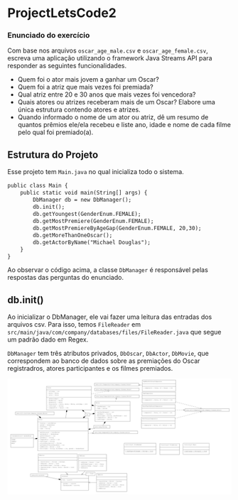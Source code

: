 # ProjectLetsCode2

### Enunciado do exercício

Com base nos arquivos `oscar_age_male.csv` e `oscar_age_female.csv`, escreva uma aplicação utilizando o framework Java Streams API para responder as seguintes funcionalidades.

- Quem foi o ator mais jovem a ganhar um Oscar?
- Quem foi a atriz que mais vezes foi premiada?
- Qual atriz entre 20 e 30 anos que mais vezes foi vencedora?
- Quais atores ou atrizes receberam mais de um Oscar? Elabore uma única estrutura contendo atores e atrizes.
- Quando informado o nome de um ator ou atriz, dê um resumo de quantos prêmios ele/ela recebeu e liste ano, idade e nome de cada filme pelo qual foi premiado(a).

## Estrutura do Projeto

Esse projeto tem `Main.java` no qual inicializa todo o sistema.

```
public class Main {
    public static void main(String[] args) {
        DbManager db = new DbManager();
        db.init();
        db.getYoungest(GenderEnum.FEMALE);
        db.getMostPremiere(GenderEnum.FEMALE);
        db.getMostPremiereByAgeGap(GenderEnum.FEMALE, 20,30);
        db.getMoreThanOneOscar();
        db.getActorByName("Michael Douglas");
    }
}
```

Ao observar o código acima, a classe `DbManager` é responsável pelas respostas das perguntas do enunciado.

## db.init()

Ao inicializar o DbManager, ele vai fazer uma leitura das entradas dos arquivos csv. Para isso, temos `FileReader` em `src/main/java/com/company/databases/files/FileReader.java` que segue um padrão dado em Regex.

`DbManager` tem três atributos privados, `DbOscar`, `DbActor`, `DbMovie`, que correspondem ao banco de dados sobre as premiações do Oscar registradros, atores participantes e os filmes premiados.

![](https://raw.githubusercontent.com/NatSatie/ProjectLetsCode2/main/uml.png)

